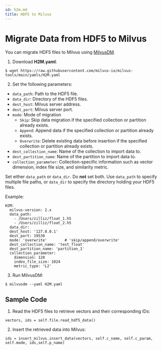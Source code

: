 ```yaml
---
id: h2m.md
title: HDF5 to Milvus
---
```

# Migrate Data from HDF5 to Milvus

You can migrate HDF5 files to Milvus using [MilvusDM](migrate_overview.md).

1. Download **H2M.yaml**:

```
$ wget https://raw.githubusercontent.com/milvus-io/milvus-tools/main/yamls/H2M.yaml
```

2. Set the following parameters:
- `data_path`: Path to the HDF5 file.
- `data_dir`: Directory of the HDF5 files.
- `dest_host`: Milvus server address.
- `dest_port`: Milvus server port.
- `mode`: Mode of migration
  - `Skip`: Skip data migration if the specified collection or partition already exists.
  - `Append`: Append data if the specified collection or partition already exists.
  - `Overwrite`: Delete existing data before insertion if the specified collection or partition already exists.
- `dest_collection_name`: Name of the collection to import data to.
- `dest_partition_name`: Name of the partition to import data to.
- `collection_parameter`: Collection-specific information such as vector dimension, index file size, and similarity metric.

<div class="alert warning">
Set either <code>data_path</code> or <code>data_dir</code>. Do <b>not</b> set both. Use <code>data_path</code> to specify multiple file paths, or <code>data_dir</code> to specify the directory holding your HDF5 files.
</div>

Example:
```
H2M:
  milvus-version: 2.x
  data_path:
    - /Users/zilliz/float_1.h5
    - /Users/zilliz/float_2.h5
  data_dir:
  dest_host: '127.0.0.1'
  dest_port: 19530
  mode: 'overwrite'        # 'skip/append/overwrite'
  dest_collection_name: 'test_float'
  dest_partition_name: 'partition_1'
  collection_parameter:
    dimension: 128
    index_file_size: 1024
    metric_type: 'L2'
```

3. Run MilvusDM:
```
$ milvusdm --yaml H2M.yaml
```

## Sample Code

1. Read the HDF5 files to retrieve vectors and their corresponding IDs:

```
vectors, ids = self.file.read_hdf5_data()
```

2. Insert the retrieved data into Milvus:

```
ids = insert_milvus.insert_data(vectors, self.c_name, self.c_param, self.mode, ids,self.p_name)
```
